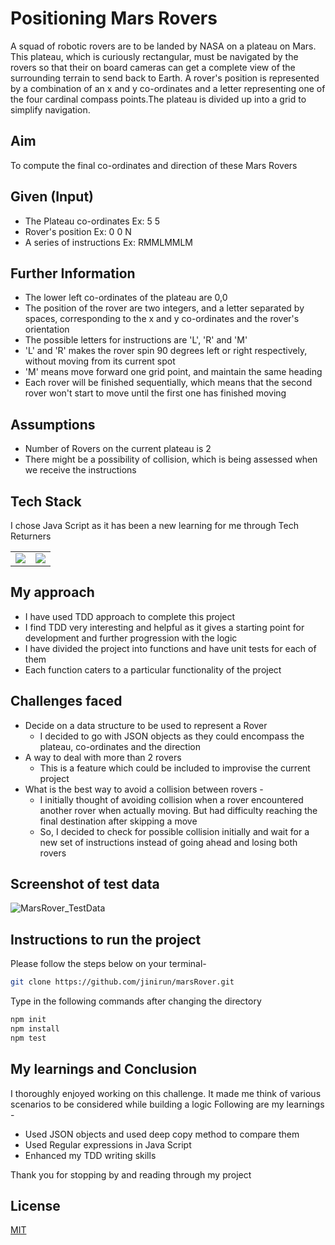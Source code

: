 # Positioning Mars Rovers
A squad of robotic rovers are to be landed by NASA on a plateau on Mars. This plateau, which is curiously rectangular, must be navigated by the rovers so that their on board cameras can get a complete view of the surrounding terrain to send back to Earth. A rover's position is represented by a combination of an x and y co-ordinates and a letter representing one of the four cardinal compass points.The plateau is divided up into a grid to simplify navigation.

## Aim
To compute the final co-ordinates and direction of these Mars Rovers

## Given (Input)
* The Plateau co-ordinates Ex: 5 5
* Rover's position Ex: 0 0 N
* A series of instructions Ex: RMMLMMLM

## Further Information
* The lower left co-ordinates of the plateau are 0,0
* The position of the rover are two integers, and a letter separated by spaces, corresponding to the x and y co-ordinates and the rover's
orientation
* The possible letters for instructions are 'L', 'R' and 'M'
* 'L' and 'R' makes the rover spin 90 degrees left or right respectively, without moving from its current spot
* 'M' means move forward one grid point, and maintain the same heading
* Each rover will be finished sequentially, which means that the second rover won't start to move until the first one has finished
moving
## Assumptions
* Number of Rovers on the current plateau is 2
* There might be a possibility of collision, which is being assessed when we receive the instructions

## Tech Stack
I chose Java Script as it has been a new learning for me through Tech Returners

<table>
 <tr>
  <td>
   <img src="https://encrypted-tbn0.gstatic.com/images?q=tbn:ANd9GcSvNot6mDntxX5pZj1frNrpbVtkNx2S1zyXHg&usqp=CAU"/>
  </td>
  <td>
   <img src="https://user-images.githubusercontent.com/67764332/119673449-437ff180-be33-11eb-98b3-887632450141.png"/>
  </td>
 </tr>
</table>



## My approach
* I have used TDD approach to complete this project
* I find TDD very interesting and helpful as it gives a starting point for development and further progression with the logic
* I have divided the project into functions and have unit tests for each of them
* Each function caters to a particular functionality of the project

## Challenges faced
* Decide on a data structure to be used to represent a Rover
  * I decided to go with JSON objects as they could encompass the plateau, co-ordinates and the direction
* A way to deal with more than 2 rovers
  * This is a feature which could be included to improvise the current project
* What is the best way to avoid a collision between rovers -
  * I initially thought of avoiding collision when a rover encountered another rover when actually moving. But had difficulty reaching the final destination after skipping a move
  * So, I decided to check for possible collision initially and wait for a new set of instructions instead of going ahead and losing both rovers

## Screenshot of test data

![MarsRover_TestData](https://user-images.githubusercontent.com/67764332/119681692-3286ae80-be3a-11eb-9c89-4a4d1a7447c3.jpg)


## Instructions to run the project

Please follow the steps below on your terminal-

```bash
git clone https://github.com/jinirun/marsRover.git
```

Type in the following commands after changing the directory

```bash
npm init
npm install
npm test
```
## My learnings and Conclusion
I thoroughly enjoyed working on this challenge. It made me think of various scenarios to be considered while building a logic
Following are my learnings -
* Used JSON objects and used deep copy method to compare them
* Used Regular expressions in Java Script
* Enhanced my TDD writing skills

Thank you for stopping by and reading through my project

## License
[MIT](https://choosealicense.com/licenses/mit/)

